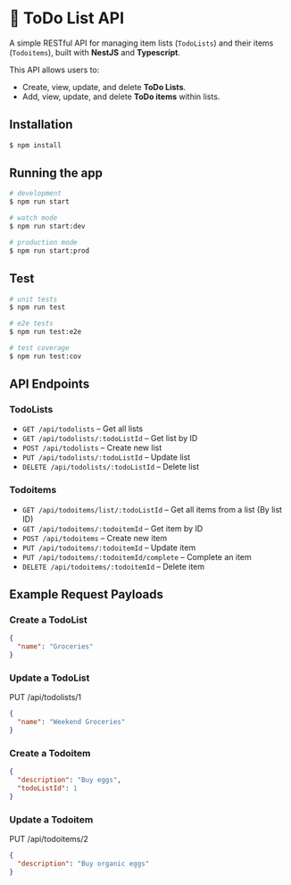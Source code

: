# 📝 ToDo List API

A simple RESTful API for managing item lists (`TodoLists`) and their items (`Todoitems`), built with **NestJS** and **Typescript**.

This API allows users to:

- Create, view, update, and delete **ToDo Lists**.
- Add, view, update, and delete **ToDo items** within lists.

## Installation

```bash
$ npm install
```

## Running the app

```bash
# development
$ npm run start

# watch mode
$ npm run start:dev

# production mode
$ npm run start:prod
```

## Test

```bash
# unit tests
$ npm run test

# e2e tests
$ npm run test:e2e

# test coverage
$ npm run test:cov
```

## API Endpoints

### TodoLists

- `GET /api/todolists` – Get all lists
- `GET /api/todolists/:todoListId` – Get list by ID
- `POST /api/todolists` – Create new list
- `PUT /api/todolists/:todoListId` – Update list
- `DELETE /api/todolists/:todoListId` – Delete list

### Todoitems

- `GET /api/todoitems/list/:todoListId` – Get all items from a list (By list ID)
- `GET /api/todoitems/:todoitemId` – Get item by ID
- `POST /api/todoitems` – Create new item
- `PUT /api/todoitems/:todoitemId` – Update item
- `PUT /api/todoitems/:todoitemId/complete` – Complete an item
- `DELETE /api/todoitems/:todoitemId` – Delete item

## Example Request Payloads

### Create a TodoList

```json
{
  "name": "Groceries"
}
```

### Update a TodoList

PUT /api/todolists/1

```json
{
  "name": "Weekend Groceries"
}
```

### Create a Todoitem

```json
{
  "description": "Buy eggs",
  "todoListId": 1
}
```

### Update a Todoitem

PUT /api/todoitems/2

```json
{
  "description": "Buy organic eggs"
}
```
